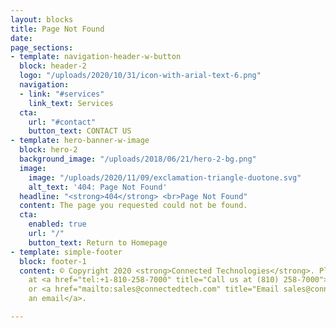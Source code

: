```yaml
---
layout: blocks
title: Page Not Found
date: 
page_sections:
- template: navigation-header-w-button
  block: header-2
  logo: "/uploads/2020/10/31/icon-with-arial-text-6.png"
  navigation:
  - link: "#services"
    link_text: Services
  cta:
    url: "#contact"
    button_text: CONTACT US
- template: hero-banner-w-image
  block: hero-2
  background_image: "/uploads/2018/06/21/hero-2-bg.png"
  image:
    image: "/uploads/2020/11/09/exclamation-triangle-duotone.svg"
    alt_text: '404: Page Not Found'
  headline: "<strong>404</strong> <br>Page Not Found"
  content: The page you requested could not be found.
  cta:
    enabled: true
    url: "/"
    button_text: Return to Homepage
- template: simple-footer
  block: footer-1
  content: © Copyright 2020 <strong>Connected Technologies</strong>. Please call us
    at <a href="tel:+1-810-258-7000" title="Call us at (810) 258-7000">(810) 258-7000</a>
    or <a href="mailto:sales@connectedtech.com" title="Email sales@connectedtech.com">send
    an email</a>.

---
```

